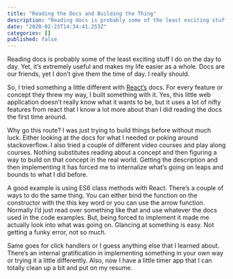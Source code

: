 ```yaml
---
title: "Reading the Docs and Building the Thing"
description: "Reading docs is probably some of the least exciting stuff I do on the day to day. Yet, it’s extremely useful and makes my life easier as a…"
date: "2020-02-23T14:34:41.253Z"
categories: []
published: false
---
```


Reading docs is probably some of the least exciting stuff I do on the day to day. Yet, it’s extremely useful and makes my life easier as a whole. Docs are our friends, yet I don’t give them the time of day. I really should.

So, I tried something a little different with [React’s](https://facebook.github.io/react/docs/hello-world.html) docs. For every feature or concept they threw my way, I built something with it. Yes, this little web application doesn’t really know what it wants to be, but it uses a lot of nifty features from react that I know a lot more about than I did reading the docs the first time around.

Why go this route? I was just trying to build things before without much luck. Either looking at the docs for what I needed or poking around stackoverflow. I also tried a couple of different video courses and play along courses. Nothing substitutes reading about a concept and then figuring a way to build on that concept in the real world. Getting the description and then implementing it has forced me to internalize what’s going on leaps and bounds to what I did before.

A good example is using ES6 class methods with React. There’s a couple of ways to do the same thing. You can either bind the function on the constructor with the this key word or you can use the arrow function. Normally I’d just read over something like that and use whatever the docs used in the code examples. But, being forced to implement it made me actually look into what was going on. Glancing at something is easy. Not getting a funky error, not so much.

Same goes for click handlers or I guess anything else that I learned about. There’s an internal gratification in implementing something in your own way or trying it a little differently. Also, now I have a little timer app that I can totally clean up a bit and put on my resume.

